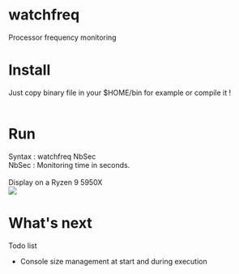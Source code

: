 # watchfreq
Processor frequency monitoring

# Install
Just copy binary file in your $HOME/bin for example or compile it !<br>
<br>
# Run
Syntax :
watchfreq NbSec<br>
        NbSec : Monitoring time in seconds.<br>
<br>
Display on a Ryzen 9 5950X<br>
![](https://i.imgur.com/iIIyPPu.png)
<br>
# What's next
Todo list
* Console size management at start and during execution
